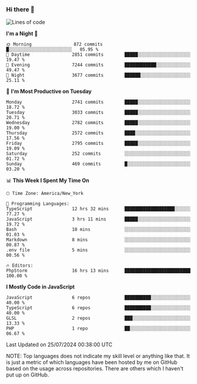 ### Hi there 👋

<!--
**LynxJinxxy/LynxJinxxy** is a ✨ _special_ ✨ repository because its `README.md` (this file) appears on your GitHub profile.

Here are some ideas to get you started:

- 🔭 I’m currently working on ...
- 🌱 I’m currently learning ...
- 👯 I’m looking to collaborate on ...
- 🤔 I’m looking for help with ...
- 💬 Ask me about ...
- 📫 How to reach me: ...
- 😄 Pronouns: ...
- ⚡ Fun fact: ...
-->

<!--START_SECTION:waka-->
![Lines of code](https://img.shields.io/badge/From%20Hello%20World%20I%27ve%20Written-31.9%20million%20lines%20of%20code-blue)

**I'm a Night 🦉** 

```text
🌞 Morning                872 commits         █░░░░░░░░░░░░░░░░░░░░░░░░   05.95 % 
🌆 Daytime                2851 commits        █████░░░░░░░░░░░░░░░░░░░░   19.47 % 
🌃 Evening                7244 commits        ████████████░░░░░░░░░░░░░   49.47 % 
🌙 Night                  3677 commits        ██████░░░░░░░░░░░░░░░░░░░   25.11 % 
```
📅 **I'm Most Productive on Tuesday** 

```text
Monday                   2741 commits        █████░░░░░░░░░░░░░░░░░░░░   18.72 % 
Tuesday                  3033 commits        █████░░░░░░░░░░░░░░░░░░░░   20.71 % 
Wednesday                2782 commits        █████░░░░░░░░░░░░░░░░░░░░   19.00 % 
Thursday                 2572 commits        ████░░░░░░░░░░░░░░░░░░░░░   17.56 % 
Friday                   2795 commits        █████░░░░░░░░░░░░░░░░░░░░   19.09 % 
Saturday                 252 commits         ░░░░░░░░░░░░░░░░░░░░░░░░░   01.72 % 
Sunday                   469 commits         █░░░░░░░░░░░░░░░░░░░░░░░░   03.20 % 
```


📊 **This Week I Spent My Time On** 

```text
🕑︎ Time Zone: America/New_York

💬 Programming Languages: 
TypeScript               12 hrs 32 mins      ███████████████████░░░░░░   77.27 % 
JavaScript               3 hrs 11 mins       █████░░░░░░░░░░░░░░░░░░░░   19.72 % 
Bash                     10 mins             ░░░░░░░░░░░░░░░░░░░░░░░░░   01.03 % 
Markdown                 8 mins              ░░░░░░░░░░░░░░░░░░░░░░░░░   00.87 % 
.env file                5 mins              ░░░░░░░░░░░░░░░░░░░░░░░░░   00.56 % 

🔥 Editors: 
PhpStorm                 16 hrs 13 mins      █████████████████████████   100.00 % 
```

**I Mostly Code in JavaScript** 

```text
JavaScript               6 repos             ██████████░░░░░░░░░░░░░░░   40.00 % 
TypeScript               6 repos             ██████████░░░░░░░░░░░░░░░   40.00 % 
GLSL                     2 repos             ███░░░░░░░░░░░░░░░░░░░░░░   13.33 % 
PHP                      1 repo              ██░░░░░░░░░░░░░░░░░░░░░░░   06.67 % 
```




 Last Updated on 25/07/2024 00:38:00 UTC
<!--END_SECTION:waka-->
NOTE: Top languages does not indicate my skill level or anything like that. It is just a metric of which languages have been hosted by me on GitHub based on the usage across repositories. There are others which I haven't put up on GitHub.
